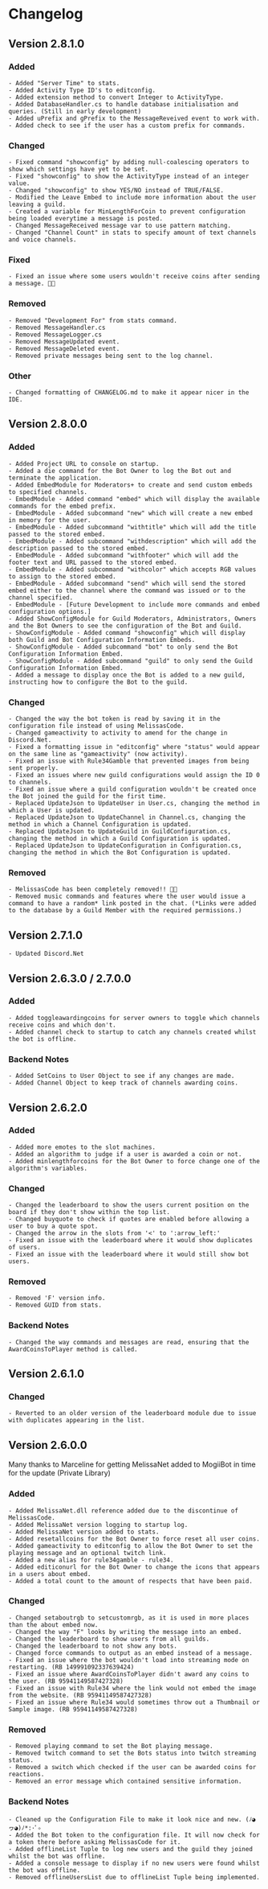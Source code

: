 # Changelog

## Version 2.8.1.0

### Added
	- Added "Server Time" to stats.
	- Added Activity Type ID's to editconfig.
	- Added extension method to convert Integer to ActivityType.
	- Added DatabaseHandler.cs to handle database initialisation and queries. (Still in early development)
	- Added uPrefix and gPrefix to the MessageReveived event to work with.
	- Added check to see if the user has a custom prefix for commands.

### Changed
	- Fixed command "showconfig" by adding null-coalescing operators to show which settings have yet to be set.
	- Fixed "showconfig" to show the ActivityType instead of an integer value.
	- Changed "showconfig" to show YES/NO instead of TRUE/FALSE.
	- Modified the Leave Embed to include more information about the user leaving a guild.
	- Created a variable for MinLengthForCoin to prevent configuration being loaded everytime a message is posted.
	- Changed MessageReceived message var to use pattern matching.
	- Changed "Channel Count" in stats to specify amount of text channels and voice channels.

### Fixed
	- Fixed an issue where some users wouldn't receive coins after sending a message. 🎉🎉

### Removed
	- Removed "Development For" from stats command.
	- Removed MessageHandler.cs
	- Removed MessageLogger.cs
	- Removed MessageUpdated event.
	- Removed MessageDeleted event.
	- Removed private messages being sent to the log channel.

### Other
	- Changed formatting of CHANGELOG.md to make it appear nicer in the IDE.


## Version 2.8.0.0

### Added
	- Added Project URL to console on startup.
	- Added a die command for the Bot Owner to log the Bot out and terminate the application.
	- Added EmbedModule for Moderators+ to create and send custom embeds to specified channels.
	- EmbedModule - Added command "embed" which will display the available commands for the embed prefix.
	- EmbedModule - Added subcommand "new" which will create a new embed in memory for the user.
	- EmbedModule - Added subcommand "withtitle" which will add the title passed to the stored embed.
	- EmbedModule - Added subcommand "withdescription" which will add the description passed to the stored embed.
	- EmbedModule - Added subcommand "withfooter" which will add the footer text and URL passed to the stored embed.
	- EmbedModule - Added subcommand "withcolor" which accepts RGB values to assign to the stored embed.
	- EmbedModule - Added subcommand "send" which will send the stored embed either to the channel where the command was issued or to the channel specified.
	- EmbedModule - [Future Development to include more commands and embed configuration options.]
	- Added ShowConfigModule for Guild Moderators, Administrators, Owners and the Bot Owners to see the configuration of the Bot and Guild.
	- ShowConfigModule - Added command "showconfig" which will display both Guild and Bot Configuration Information Embeds.
	- ShowConfigModule - Added subcommand "bot" to only send the Bot Configuration Information Embed.
	- ShowConfigModule - Added subcommand "guild" to only send the Guild Configuration Information Embed.
	- Added a message to display once the Bot is added to a new guild, instructing how to configure the Bot to the guild.

### Changed
	- Changed the way the bot token is read by saving it in the configuration file instead of using MelissasCode.
	- Changed gameactivity to activity to amend for the change in Discord.Net.
	- Fixed a formatting issue in "editconfig" where "status" would appear on the same line as "gameactivity" (now activity).
	- Fixed an issue with Rule34Gamble that prevented images from being sent properly.
	- Fixed an issues where new guild configurations would assign the ID 0 to channels.
	- Fixed an issue where a guild configuration wouldn't be created once the Bot joined the guild for the first time.
	- Replaced UpdateJson to UpdateUser in User.cs, changing the method in which a User is updated.
	- Replaced UpdateJson to UpdateChannel in Channel.cs, changing the method in which a Channel Configuration is updated.
	- Replaced UpdateJson to UpdateGuild in GuildConfiguration.cs, changing the method in which a Guild Configuration is updated.
	- Replaced UpdateJson to UpdateConfiguration in Configuration.cs, changing the method in which the Bot Configuration is updated.

### Removed
	- MelissasCode has been completely removed!! 🎉🎉
	- Removed music commands and features where the user would issue a command to have a random* link posted in the chat. (*Links were added to the database by a Guild Member with the required permissions.)


## Version 2.7.1.0
	- Updated Discord.Net


## Version 2.6.3.0 / 2.7.0.0

### Added
	- Added toggleawardingcoins for server owners to toggle which channels receive coins and which don't.
	- Added channel check to startup to catch any channels created whilst the bot is offline.

### Backend Notes
	- Added SetCoins to User Object to see if any changes are made.
	- Added Channel Object to keep track of channels awarding coins.


## Version 2.6.2.0

### Added
	- Added more emotes to the slot machines.
	- Added an algorithm to judge if a user is awarded a coin or not.
	- Added minlengthforcoins for the Bot Owner to force change one of the algorithm's variables.

### Changed
	- Changed the leaderboard to show the users current position on the board if they don't show within the top list.
	- Changed buyquote to check if quotes are enabled before allowing a user to buy a quote spot.
	- Changed the arrow in the slots from '<' to ':arrow_left:'
	- Fixed an issue with the leaderboard where it would show duplicates of users.
	- Fixed an issue with the leaderboard where it would still show bot users.

### Removed
	- Removed 'F' version info.
	- Removed GUID from stats.

### Backend Notes
	- Changed the way commands and messages are read, ensuring that the AwardCoinsToPlayer method is called.


## Version 2.6.1.0

### Changed
	- Reverted to an older version of the leaderboard module due to issue with duplicates appearing in the list.


## Version 2.6.0.0
Many thanks to Marceline for getting MelissaNet added to MogiiBot in time for the update (Private Library)

### Added
	- Added MelissaNet.dll reference added due to the discontinue of MelissasCode.
	- Added MelissaNet version logging to startup log.
	- Added MelissaNet version added to stats.
	- Added resetallcoins for the Bot Owner to force reset all user coins.
	- Added gameactivity to editconfig to allow the Bot Owner to set the playing message and an optional twitch link.
	- Added a new alias for rule34gamble - rule34.
	- Added editiconurl for the Bot Owner to change the icons that appears in a users about embed.
	- Added a total count to the amount of respects that have been paid.

### Changed
	- Changed setaboutrgb to setcustomrgb, as it is used in more places than the about embed now.
	- Changed the way "F" looks by writing the message into an embed.
	- Changed the leaderboard to show users from all guilds.
	- Changed the leaderboard to not show any bots.
	- Changed force commands to output as an embed instead of a message.
	- Fixed an issue where the bot wouldn't load into streaming mode on restarting. (RB 149991092337639424)
	- Fixed an issue where AwardCoinsToPlayer didn't award any coins to the user. (RB 95941149587427328)
	- Fixed an issue with Rule34 where the link would not embed the image from the website. (RB 95941149587427328)
	- Fixed an issue where Rule34 would sometimes throw out a Thumbnail or Sample image. (RB 95941149587427328)

### Removed
	- Removed playing command to set the Bot playing message.
	- Removed twitch command to set the Bots status into twitch streaming status.
	- Removed a switch which checked if the user can be awarded coins for reactions.
	- Removed an error message which contained sensitive information.

### Backend Notes
	- Cleaned up the Configuration File to make it look nice and new. (ﾉ◕ヮ◕)ﾉ*:･ﾟ✧
	- Added the Bot token to the configuration file. It will now check for a token there before asking MelissasCode for it.
	- Added offlineList Tuple to log new users and the guild they joined whilst the bot was offline.
	- Added a console message to display if no new users were found whilst the bot was offline.
	- Removed offlineUsersList due to offlineList Tuple being implemented.